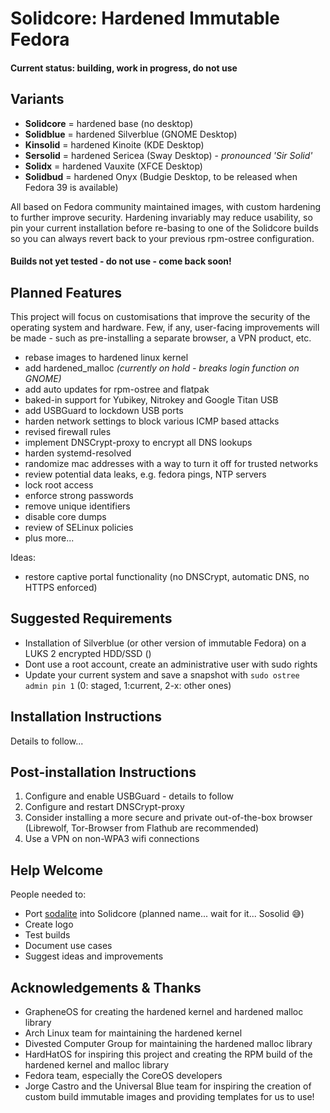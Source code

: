 # Solidcore: Hardened Immutable Fedora
#### Current status: building, work in progress, do not use

## Variants

- **Solidcore** = hardened base (no desktop)
- **Solidblue** = hardened Silverblue (GNOME Desktop)
- **Kinsolid** = hardened Kinoite (KDE Desktop)
- **Sersolid** = hardened Sericea (Sway Desktop) - _pronounced 'Sir Solid'_
- **Solidx** = hardened Vauxite (XFCE Desktop)
- **Solidbud** = hardened Onyx (Budgie Desktop, to be released when Fedora 39 is available) 


All based on Fedora community maintained images, with custom hardening to further improve security. Hardening invariably may reduce usability, so pin your current installation before re-basing to one of the Solidcore builds so you can always revert back to your previous rpm-ostree configuration.

#### Builds not yet tested - do not use - come back soon!



## Planned Features
This project will focus on customisations that improve the security of the operating system and hardware. Few, if any, user-facing improvements will be made - such as pre-installing a separate browser, a VPN product, etc.

- rebase images to hardened linux kernel
- add hardened_malloc _(currently on hold - breaks login function on GNOME)_
- add auto updates for rpm-ostree and flatpak
- baked-in support for Yubikey, Nitrokey and Google Titan USB
- add USBGuard to lockdown USB ports
- harden network settings to block various ICMP based attacks
- revised firewall rules
- implement DNSCrypt-proxy to encrypt all DNS lookups
- harden systemd-resolved
- randomize mac addresses with a way to turn it off for trusted networks
- review potential data leaks, e.g. fedora pings, NTP servers
- lock root access
- enforce strong passwords
- remove unique identifiers
- disable core dumps
- review of SELinux policies
- plus more...

Ideas:
- restore captive portal functionality (no DNSCrypt, automatic DNS, no HTTPS enforced)


## Suggested Requirements
- Installation of Silverblue (or other version of immutable Fedora) on a LUKS 2 encrypted HDD/SSD ()
- Dont use a root account, create an administrative user with sudo rights
- Update your current system and save a snapshot with `sudo ostree admin pin 1` (0: staged, 1:current, 2-x: other ones)

## Installation Instructions
Details to follow...

## Post-installation Instructions
1. Configure and enable USBGuard - details to follow
2. Configure and restart DNSCrypt-proxy
3. Consider installing a more secure and private out-of-the-box browser (Librewolf, Tor-Browser from Flathub are recommended)
4. Use a VPN on non-WPA3 wifi connections

## Help Welcome
People needed to:
- Port [sodalite](https://github.com/sodaliterocks/sodalite) into Solidcore (planned name... wait for it... Sosolid 😅)
- Create logo
- Test builds
- Document use cases
- Suggest ideas and improvements



## Acknowledgements & Thanks
- GrapheneOS for creating the hardened kernel and hardened malloc library
- Arch Linux team for maintaining the hardened kernel
- Divested Computer Group for maintaining the hardened malloc library
- HardHatOS for inspiring this project and creating the RPM build of the hardened kernel and malloc library
- Fedora team, especially the CoreOS developers
- Jorge Castro and the Universal Blue team for inspiring the creation of custom build immutable images and providing templates for us to use!
